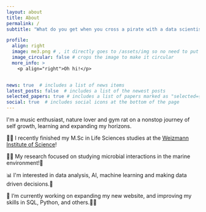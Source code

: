 ```yaml
---
layout: about
title: About
permalink: /
subtitle: "What do you get when you cross a pirate with a data scientist? Someone who specializes in Rrrr"

profile:
  align: right
  image: me3.png # , it directly goes to /assets/img so no need to put the entire path
  image_circular: false # crops the image to make it circular
  more_info: >
    <p align="right">Oh hi!</p> 


news: true  # includes a list of news items
latest_posts: false  # includes a list of the newest posts
selected_papers: true # includes a list of papers marked as "selected={true}"
social: true  # includes social icons at the bottom of the page
---
```

<div>

</div>
I'm a music enthusiast, nature lover and gym rat on a nonstop journey of self growth, learning and expanding my horizons.

 :man_student: I recently finished my M\.Sc in Life Sciences studies at the [Weizmann Institute of Science](https://weizmann.ac.il/)!  <br/>

 :man_scientist: My research focused on studying microbial interactions in the marine environment!:microbe:  <br/>

 :bar_chart: I'm interested in data analysis, AI, machine learning and making data driven decisions.:robot: <br/> 

 🔭 I’m currently working on expanding my new website, and improving my skills in SQL, Python, and others.:man_technologist: <br/>

